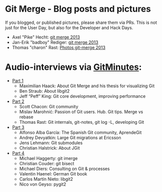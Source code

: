 # Git Merge - Blog posts and pictures

If you blogged, or published pictures, please share them via PRs.
This is not just for the User Day, but also for the Developer and Hack Days.

* Axel "Pike" Hecht: [git merge 2013](https://blog.mozilla.org/axel/2013/05/13/git-merge-2013/)
* Jan-Erik "badboy" Rediger: [git merge 2013](http://fnordig.de/2013/05/11/git-merge/)
* Thomas "charon" Rast: [Photos git-merge 2013](http://thomasrast.ch/pix/foss/20130509_gitmerge/)

# Audio-interviews via [GitMinutes](http://www.gitminutes.com):

* [Part 1](http://episodes.gitminutes.com/2013/05/gitminutes-09-git-merge-2013-part-1.html)
  - Maximilian Haack: About Git Merge and his thesis for visualizing Git
  - Ben Straub: About libgit2
  - Jeff “Peff” King: Git core development, improving performance
* [Part 2](http://episodes.gitminutes.com/2013/05/gitminutes-10-git-merge-2013-part-2.html)
  - Scott Chacon: Git community
  - Mislav Marohnić: Passion of Git users. Hub. Git tips. Merge vs rebase
  - Thomas Rast: Git internals, git-notes, git log -L, developing Git
* [Part 3](http://episodes.gitminutes.com/2013/06/gitminutes-11-git-merge-2013-part-3.html)
  - Alfonso Alba García: The Spanish Git community, AprendeGit
  - Andrey Devyatkin: Large Git migrations at Ericsson
  - Jens Lehmann: Git submodules
  - Christian Halstrick: About JGit
* [Part 4](http://episodes.gitminutes.com/2013/06/gitminutes-12-git-merge-2013-part-4.html)
  - Michael Haggerty: git imerge
  - Christian Couder: git bisect
  - Michael Diers: Consulting on Git & processes
  - Valentin Haenel: German Git book
  - Carlos Martín Nieto: libgit2
  - Nico von Geyso: pygit2
